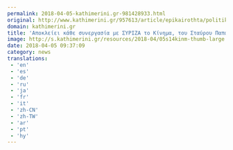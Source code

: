 ```yaml
---
permalink: 2018-04-05-kathimerini.gr-981428933.html
original: http://www.kathimerini.gr/957613/article/epikairothta/politikh/apokleiei-ka8e-synergasia-me-syriza-to-kinhma
domain: kathimerini.gr
title: 'Αποκλείει κάθε συνεργασία με ΣΥΡΙΖΑ το Κίνημα, του Σταύρου Παπαντωνίου | Kathimerini'
image: http://s.kathimerini.gr/resources/2018-04/05s14kinm-thumb-large.jpg
date: 2018-04-05 09:37:09
category: news
translations: 
 - 'en'
 - 'es'
 - 'de'
 - 'ru'
 - 'ja'
 - 'fr'
 - 'it'
 - 'zh-CN'
 - 'zh-TW'
 - 'ar'
 - 'pt'
 - 'hy'
---
```



